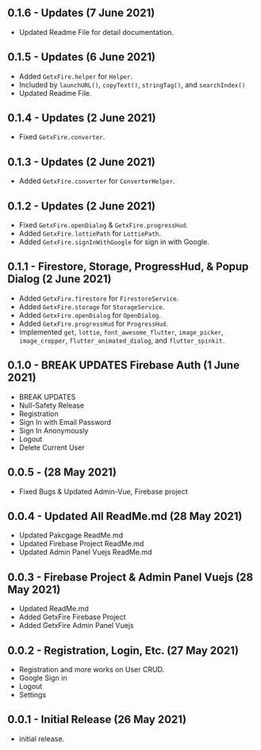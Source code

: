 ## 0.1.6 - Updates (7 June 2021)

- Updated Readme File for detail documentation.

## 0.1.5 - Updates (6 June 2021)

- Added `GetxFire.helper` for `Helper`.
- Included by `launchURL()`,  `copyText()`, `stringTag()`, and `searchIndex()`
- Updated Readme File.

## 0.1.4 - Updates (2 June 2021)

- Fixed `GetxFire.converter`.

## 0.1.3 - Updates (2 June 2021)

- Added `GetxFire.converter` for `ConverterHelper`.

## 0.1.2 - Updates (2 June 2021)

- Fixed `GetxFire.openDialog` & `GetxFire.progressHud`.
- Added `GetxFire.lottiePath` for `LottiePath`.
- Added `GetxFire.signInWithGoogle` for sign in with Google.

## 0.1.1 - Firestore, Storage, ProgressHud, & Popup Dialog (2 June 2021)

- Added `GetxFire.firestore` for `FirestoreService`.
- Added `GetxFire.storage` for `StorageService`.
- Added `GetxFire.openDialog` for `OpenDialog`.
- Added `GetxFire.progressHud` for `ProgressHud`.
- Implemented `get`, `lottie`, `font_awesome_flutter`, `image_picker`, `image_cropper`, `flutter_animated_dialog`, and `flutter_spinkit`.

## 0.1.0 - BREAK UPDATES Firebase Auth (1 June 2021)

- BREAK UPDATES
- Null-Safety Release
- Registration
- Sign In with Email Password
- Sign In Anonymously
- Logout
- Delete Current User

## 0.0.5 - (28 May 2021)

- Fixed Bugs & Updated Admin-Vue, Firebase project

## 0.0.4 - Updated All ReadMe.md (28 May 2021)

- Updated Pakcgage ReadMe.md
- Updated Firebase Project ReadMe.md
- Updated Admin Panel Vuejs ReadMe.md

## 0.0.3 - Firebase Project & Admin Panel Vuejs (28 May 2021)

- Updated ReadMe.md
- Added GetxFire Firebase Project
- Added GetxFire Admin Panel Vuejs

## 0.0.2 - Registration, Login, Etc. (27 May 2021)

- Registration and more works on User CRUD.
- Google Sign in
- Logout
- Settings

## 0.0.1 - Initial Release (26 May 2021)

* initial release.
